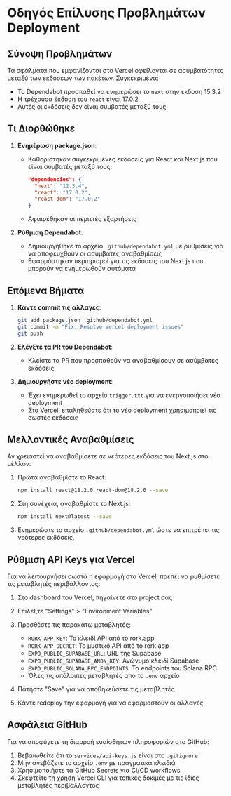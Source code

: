 # Οδηγός Επίλυσης Προβλημάτων Deployment

## Σύνοψη Προβλημάτων

Τα σφάλματα που εμφανίζονται στο Vercel οφείλονται σε ασυμβατότητες μεταξύ των εκδόσεων των πακέτων. Συγκεκριμένα:

- Το Dependabot προσπαθεί να ενημερώσει το `next` στην έκδοση 15.3.2
- Η τρέχουσα έκδοση του `react` είναι 17.0.2
- Αυτές οι εκδόσεις δεν είναι συμβατές μεταξύ τους

## Τι Διορθώθηκε

1. **Ενημέρωση package.json**:
   - Καθορίστηκαν συγκεκριμένες εκδόσεις για React και Next.js που είναι συμβατές μεταξύ τους:
     ```json
     "dependencies": {
       "next": "12.3.4",
       "react": "17.0.2",
       "react-dom": "17.0.2"
     }
     ```
   - Αφαιρέθηκαν οι περιττές εξαρτήσεις

2. **Ρύθμιση Dependabot**:
   - Δημιουργήθηκε το αρχείο `.github/dependabot.yml` με ρυθμίσεις για να αποφευχθούν οι ασύμβατες αναβαθμίσεις
   - Εφαρμόστηκαν περιορισμοί για τις εκδόσεις του Next.js που μπορούν να ενημερωθούν αυτόματα

## Επόμενα Βήματα

1. **Κάντε commit τις αλλαγές**:
   ```bash
   git add package.json .github/dependabot.yml
   git commit -m "Fix: Resolve Vercel deployment issues"
   git push
   ```

2. **Ελέγξτε τα PR του Dependabot**:
   - Κλείστε τα PR που προσπαθούν να αναβαθμίσουν σε ασύμβατες εκδόσεις

3. **Δημιουργήστε νέο deployment**:
   - Έχει ενημερωθεί το αρχείο `trigger.txt` για να ενεργοποιήσει νέο deployment
   - Στο Vercel, επαληθεύστε ότι το νέο deployment χρησιμοποιεί τις σωστές εκδόσεις

## Μελλοντικές Αναβαθμίσεις

Αν χρειαστεί να αναβαθμίσετε σε νεότερες εκδόσεις του Next.js στο μέλλον:

1. Πρώτα αναβαθμίστε το React:
   ```bash
   npm install react@18.2.0 react-dom@18.2.0 --save
   ```

2. Στη συνέχεια, αναβαθμίστε το Next.js:
   ```bash
   npm install next@latest --save
   ```

3. Ενημερώστε το αρχείο `.github/dependabot.yml` ώστε να επιτρέπει τις νεότερες εκδόσεις.

## Ρύθμιση API Keys για Vercel

Για να λειτουργήσει σωστά η εφαρμογή στο Vercel, πρέπει να ρυθμίσετε τις μεταβλητές περιβάλλοντος:

1. Στο dashboard του Vercel, πηγαίνετε στο project σας
2. Επιλέξτε "Settings" > "Environment Variables"
3. Προσθέστε τις παρακάτω μεταβλητές:
   - `RORK_APP_KEY`: Το κλειδί API από το rork.app
   - `RORK_APP_SECRET`: Το μυστικό API από το rork.app
   - `EXPO_PUBLIC_SUPABASE_URL`: URL της Supabase
   - `EXPO_PUBLIC_SUPABASE_ANON_KEY`: Ανώνυμο κλειδί Supabase
   - `EXPO_PUBLIC_SOLANA_RPC_ENDPOINTS`: Τα endpoints του Solana RPC
   - Όλες τις υπόλοιπες μεταβλητές από το `.env` αρχείο

4. Πατήστε "Save" για να αποθηκεύσετε τις μεταβλητές

5. Κάντε redeploy την εφαρμογή για να εφαρμοστούν οι αλλαγές

## Ασφάλεια GitHub

Για να αποφύγετε τη διαρροή ευαίσθητων πληροφοριών στο GitHub:

1. Βεβαιωθείτε ότι το `services/api-keys.js` είναι στο `.gitignore`
2. Μην ανεβάζετε το αρχείο `.env` με πραγματικά κλειδιά
3. Χρησιμοποιήστε τα GitHub Secrets για CI/CD workflows
4. Σκεφτείτε τη χρήση Vercel CLI για τοπικές δοκιμές με τις ίδιες μεταβλητές περιβάλλοντος 
